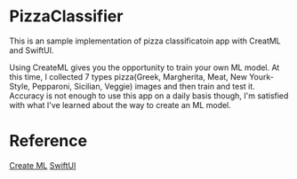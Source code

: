 # PizzaClassifier

This is an sample implementation of pizza classificatoin app with CreatML and SwiftUI.

Using CreateML gives you the opportunity to train your own ML model.
At this time, I collected 7 types pizza(Greek, Margherita, Meat, New Yourk-Style, Pepparoni, Sicilian, Veggie) images and then train and test it.
Accuracy is not enough to use this app on a daily basis though, I'm satisfied with what I've learned about the way to create an ML model.


# Reference

[Create ML](https://developer.apple.com/machine-learning/create-ml/)
[SwiftUI](https://developer.apple.com/xcode/swiftui/)
